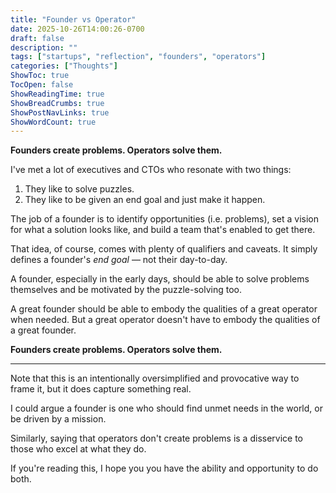 ```yaml
---
title: "Founder vs Operator"
date: 2025-10-26T14:00:26-0700
draft: false
description: ""
tags: ["startups", "reflection", "founders", "operators"]
categories: ["Thoughts"]
ShowToc: true
TocOpen: false
ShowReadingTime: true
ShowBreadCrumbs: true
ShowPostNavLinks: true
ShowWordCount: true
---
```


**Founders create problems. Operators solve them.**

I've met a lot of executives and CTOs who resonate with two things:

1. They like to solve puzzles.
2. They like to be given an end goal and just make it happen.

The job of a founder is to identify opportunities (i.e. problems), set a vision for what a solution looks like, and build a team that's enabled to get there.

That idea, of course, comes with plenty of qualifiers and caveats. It simply defines a founder's _end goal_ — not their day-to-day.

A founder, especially in the early days, should be able to solve problems themselves and be motivated by the puzzle-solving too.

A great founder should be able to embody the qualities of a great operator when needed.
But a great operator doesn't have to embody the qualities of a great founder.

**Founders create problems. Operators solve them.**

---

Note that this is an intentionally oversimplified and provocative way to frame it, but it does capture something real.

I could argue a founder is one who should find unmet needs in the world, or be driven by a mission.

Similarly, saying that operators don't create problems is a disservice to those who excel at what they do.

If you're reading this, I hope you you have the ability and opportunity to do both.
